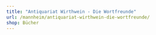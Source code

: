 ```yaml
---
title: "Antiquariat Wirthwein - Die Wortfreunde"
url: /mannheim/antiquariat-wirthwein-die-wortfreunde/
shop: Bücher
---
```

